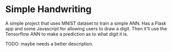 # Simple Handwriting

A simple project that uses MNIST dataset to train a simple ANN. Has a Flask app and some Javascript for allowing users to draw a digit. Then it'll use the Tensorflow ANN to make a prediction as to what digit it is.

TODO: maybe needs a better description.
